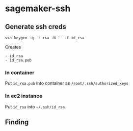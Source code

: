 # sagemaker-ssh

## Generate ssh creds

`
ssh-keygen -q -t rsa -N '' -f id_rsa
`

Creates 

```
- id_rsa
- id_rsa.pub
```

### In container

Put `id_rsa.pub` into container as `/root/.ssh/authorized_keys`

### In ec2 instance

Put `id_rsa` into `~/.ssh/id_rsa`

## Finding 


